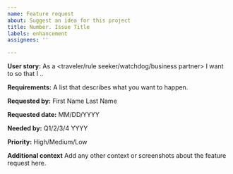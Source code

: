 ```yaml
---
name: Feature request
about: Suggest an idea for this project
title: Number. Issue Title
labels: enhancement
assignees: ''

---
```


**User story:**
As a <traveler/rule seeker/watchdog/business partner> I want to <describe action> so that I <describe value to user>..

**Requirements:**
A list that describes what you want to happen.

**Requested by:**
First Name Last Name

**Requested date:**
MM/DD/YYYY

**Needed by:**
Q1/2/3/4 YYYY

**Priority:**
High/Medium/Low

**Additional context**
Add any other context or screenshots about the feature request here.
